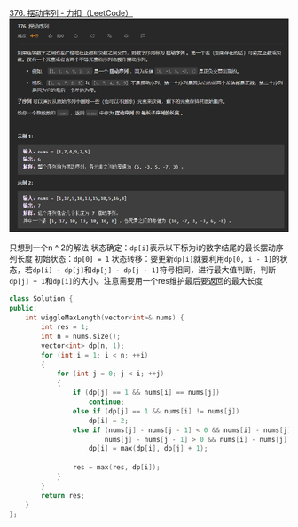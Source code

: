 [376. 摆动序列 - 力扣（LeetCode）](https://leetcode.cn/problems/wiggle-subsequence/)
![image.png](https://raw.githubusercontent.com/ren77281/pigco-image/main/img/20230603225632.png)

只想到一个n ^ 2的解法
状态确定：`dp[i]`表示以下标为i的数字结尾的最长摆动序列长度
初始状态：`dp[0] = 1`
状态转移：要更新`dp[i]`就要利用`dp[0, i - 1]`的状态，若`dp[i] - dp[j]`和`dp[j] - dp[j - 1]`符号相同，进行最大值判断，判断`dp[j] + 1`和`dp[i]`的大小。注意需要用一个res维护最后要返回的最大长度
```cpp
class Solution {
public:
    int wiggleMaxLength(vector<int>& nums) {
        int res = 1;
        int n = nums.size();
        vector<int> dp(n, 1);
        for (int i = 1; i < n; ++i)
        {
            for (int j = 0; j < i; ++j)
            {
                if (dp[j] == 1 && nums[i] == nums[j])
                    continue;
                else if (dp[j] == 1 && nums[i] != nums[j])
                    dp[i] = 2;
                else if (nums[j] - nums[j - 1] < 0 && nums[i] - nums[j] > 0 || 
                        nums[j] - nums[j - 1] > 0 && nums[i] - nums[j] < 0)
                    dp[i] = max(dp[i], dp[j] + 1);

                res = max(res, dp[i]);                    
            }
        }
        return res;
    }
};
```
